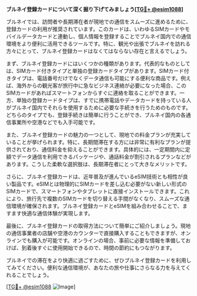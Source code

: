 **ブルネイ登録カードについて深く掘り下げてみましょう[[TG💪+ @esim1088](https://t.me/s/esim1088)]**

ブルネイでは、訪問者や長期滞在者が現地での通信をスムーズに進めるために、登録カードの利用が推奨されています。このカードは、いわゆるSIMカードやモバイルデータカードと連動し、個人情報を登録することでブルネイ国内での通信環境をより便利に活用できるツールです。特に、観光や出張でブルネイを訪れる方々にとって、ブルネイ登録カードはなくてはならない存在と言えるでしょう。

まず、ブルネイ登録カードにはいくつかの種類があります。代表的なものとしては、SIMカード付きタイプと単独の登録カードタイプがあります。SIMカード付きタイプは、電話番号だけでなくデータ通信も可能にする便利な商品です。例えば、海外からの観光客が旅行中に急なビジネス連絡が必要になった場合、このSIMカードがあればスマートフォンからすぐに連絡を取ることができます。一方、単独の登録カードタイプは、すでに携帯電話やデータカードを持っている人がブルネイ国内でそれらを使用するために必要な手続きを行うためのものです。どちらのタイプでも、登録手続きは簡単に行うことができ、ブルネイ国内の各通信事業所や空港などでも入手可能です。

また、ブルネイ登録カードの魅力の一つとして、現地での料金プランが充実していることが挙げられます。特に、長期間滞在する方には非常に有利なプランが提供されており、通信料金を抑えることができます。具体的には、一定期間内に定額でデータ通信を利用できるパッケージや、通話料金が割引されるプランなどがあります。こうした柔軟な選択肢は、長期滞在者にとって大きなメリットです。

さらに、ブルネイ登録カードは、近年普及が進んでいるeSIM技術とも相性が良い製品です。eSIMとは物理的にSIMカードを差し込む必要がない新しい形式のSIMカードで、スマートフォンやタブレットに直接インストールできます。これにより、旅行先で複数のSIMカードを切り替える手間がなくなり、スムーズな通信環境が確保されます。ブルネイ登録カードとeSIMを組み合わせることで、ますます快適な通信体験が実現します。

最後に、ブルネイ登録カードの取得方法について簡単にご紹介しましょう。現地の通信事業者の店舗や空港のカウンターで直接購入することもできますが、オンラインでも購入が可能です。オンラインの場合、事前に必要な情報を準備しておけば、到着後すぐに使用開始できるので、時間の節約にもつながります。

ブルネイでの滞在をより快適に過ごすために、ぜひブルネイ登録カードを利用してみてください。便利な通信環境が、あなたの旅や仕事にさらなる力を与えてくれることでしょう。

[[TG💪+ @esim1088](https://t.me/s/esim1088) ![Image](https://i.postimg.cc/Y0z9fWf4/image.png)]